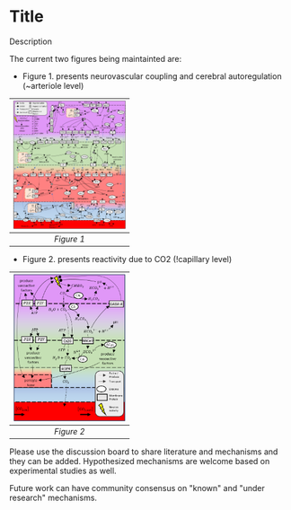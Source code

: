 # Title
Description 

The current two figures being maintainted are:
* Figure 1. presents neurovascular coupling and cerebral autoregulation (~arteriole level)
  
|<img src='https://github.com/ABI-Animus-Laboratory/Blank/blob/main/images/NVC_CA_Mechanisms.png' width='200'>|
|:--:| 
| *Figure 1* |

* Figure 2. presents reactivity due to CO2 (!capillary level)
  
|<img src='https://github.com/ABI-Animus-Laboratory/Blank/blob/main/images/CVR_Mechanisms.png' width='200'>|
|:--:| 
| *Figure 2* |

Please use the discussion board to share literature and mechanisms and they can be added. Hypothesized mechanisms are welcome based on experimental studies as well. 

Future work can have community consensus on "known" and "under research" mechanisms.
